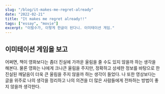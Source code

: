 ```yaml
---
slug: "/blog/it-makes-me-regret-already"
date: "2022-02-21"
title: "It makes me regret already!!"
tags: ["essay", "movie"]
excerpt: "이럴수가, 이렇게 한글이 된다니. 이미테이션 게임."
---
```


## 이미테이션 게임을 보고

어쩌면, 책이 영화보다는 좀더 진실에 가까운 울림을 줄 수도 있지 않을까 하는 생각을 해본다. 물론 영화는 나에게 크나큰 울림을 주지만, 정확하고 상세한 정보를 바탕으로 한 진실된 깨달음이 더욱 큰 울림을 주지 않을까 하는 생각이 들었다. 나 또한 영상보다는 글을 위주로 나의 생각을 정리하고 나의 의견을 더 많은 사람들에게 전파하는 방법이 좋지 않을까 생각한다.
